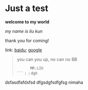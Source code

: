 ﻿# Just a test

**welcome to my world**

*my name is liu kun*

thank you for coming!

link: [baidu](www.baidu.com); [google](http://google.com)

> you can you up, no can no BB
>
> ```english
> 		MR.LIU
> ```；；dgh
dsfasdfafdsfsd
dfgsdgfsdfgfsg
nimaha
